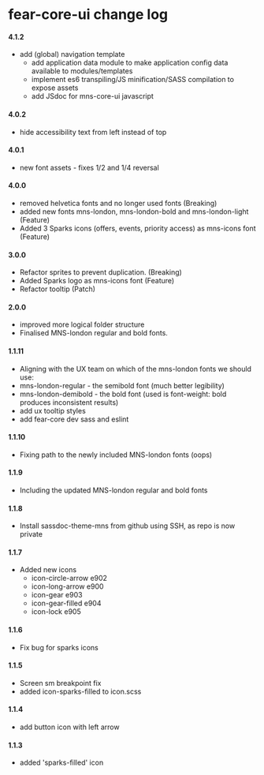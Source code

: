 # fear-core-ui change log

#### **4.1.2**
- add (global) navigation template
    - add application data module to make application config data available to modules/templates
    - implement es6 transpiling/JS minification/SASS compilation to expose assets
    - add JSdoc for mns-core-ui javascript

#### **4.0.2**
- hide accessibility text from left instead of top

#### **4.0.1**
- new font assets - fixes 1/2 and 1/4 reversal

#### **4.0.0**
- removed helvetica fonts and no longer used fonts (Breaking)
- added new fonts mns-london, mns-london-bold and mns-london-light (Feature)
- Added 3 Sparks icons (offers, events, priority access) as mns-icons font (Feature)

#### **3.0.0**
- Refactor sprites to prevent duplication. (Breaking)
- Added Sparks logo as mns-icons font (Feature)
- Refactor tooltip (Patch)

#### **2.0.0**
- improved more logical folder structure
- Finalised MNS-london regular and bold fonts.

#### **1.1.11**
- Aligning with the UX team on which of the mns-london fonts we should use:
- mns-london-regular - the semibold font (much better legibility)
- mns-london-demibold - the bold font (used is font-weight: bold produces inconsistent results)
- add ux tooltip styles
- add fear-core dev sass and eslint

#### **1.1.10**
- Fixing path to the newly included MNS-london fonts (oops)

#### **1.1.9**
- Including the updated MNS-london regular and bold fonts

#### **1.1.8**
- Install sassdoc-theme-mns from github using SSH, as repo is now private

#### **1.1.7**
- Added new icons  
    - icon-circle-arrow e902  
    - icon-long-arrow e900  
    - icon-gear e903  
    - icon-gear-filled e904  
    - icon-lock e905  

#### **1.1.6**
- Fix bug for sparks icons

#### **1.1.5**
- Screen sm breakpoint fix
- added icon-sparks-filled to icon.scss

#### **1.1.4**
- add button icon with left arrow

#### **1.1.3**
- added 'sparks-filled' icon
